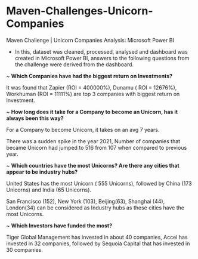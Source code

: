 # Maven-Challenges-Unicorn-Companies

Maven Challenge | Unicorn Companies Analysis: Microsoft Power BI

* In this, dataset was cleaned, processed, analysed and dashboard was created in Microsoft Power BI, answers to the following questions from the challenge were derived from the dashboard.

~ **Which Companies have had the biggest return on Investments?**

It was found that Zapier (ROI = 400000%), Dunamu ( ROI = 12676%), Workhuman (ROI = 11111%) are top 3 companies with biggest return on Investment.

~ **How long does it take for a Company to become an Unicorn, has it always been this way?**

For a Company to become Unicorn, it takes on an avg 7 years.

There was a sudden spike in the year 2021, Number of companies that became Unicorn had jumped to 516 from 107 when compared to previous year.

~ **Which countries have the most Unicorns? Are there any cities that appear to be industry hubs?**

United States has the most Unicorn ( 555 Unicorns), followed by China (173 Unicorns) and India (65 Unicorns).

San Francisco (152), New York (103), Beijing(63), Shanghai (44), London(34) can be considered as Industry hubs as these cities have the most Unicorns.

~ **Which Investors have funded the most?**

Tiger Global Management has invested in about 40 companies, Accel has invested in 32 companies, followed by Sequoia Capital that has invested in 30 companies.
